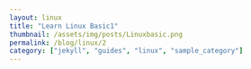 ```yaml
---
layout: linux
title: "Learn Linux Basic1"
thumbnail: /assets/img/posts/Linuxbasic.png
permalink: /blog/linux/2
category: ["jekyll", "guides", "linux", "sample_category"]
---
```

